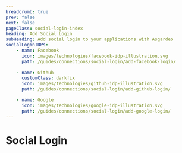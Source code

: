 ```yaml
---
breadcrumb: true
prev: false
next: false
pageClass: social-login-index
heading: Add Social Login
subHeading: Add social login to your applications with Asgardeo
socialLoginIDPs:
    - name: Facebook
      icon: images/technologies/facebook-idp-illustration.svg
      path: /guides/connections/social-login/add-facebook-login/
    
    - name: Github
      customClass: darkfix
      icon: images/technologies/github-idp-illustration.svg
      path: /guides/connections/social-login/add-github-login/

    - name: Google
      icon: images/technologies/google-idp-illustration.svg
      path: /guides/connections/social-login/add-google-login/
---
```


# Social Login

<SocialLoginOverview/>

